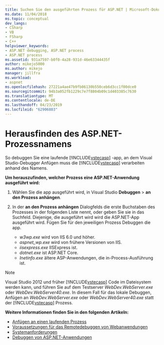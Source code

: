 ```yaml
---
title: Suchen Sie den ausgeführten Prozess für ASP.NET | Microsoft-Dokumentation
ms.date: 11/04/2018
ms.topic: conceptual
dev_langs:
- CSharp
- VB
- FSharp
- C++
helpviewer_keywords:
- ASP.NET debugging, ASP.NET process
- ASP.NET process
ms.assetid: 931a7597-b0f0-4a28-931d-46e63344435f
author: mikejo5000
ms.author: mikejo
manager: jillfra
ms.workload:
- aspnet
ms.openlocfilehash: 27221a4ae47b9fb06130b550ceb6d3cc1f00dce0
ms.sourcegitcommit: 94b3a052fb1229c7e7f8804b09c1d403385c7630
ms.translationtype: MT
ms.contentlocale: de-DE
ms.lasthandoff: 04/23/2019
ms.locfileid: "62906803"
---
```

# <a name="find-the-name-of-the-aspnet-process"></a>Herausfinden des ASP.NET-Prozessnamens

So debuggen Sie eine laufende [!INCLUDE[vstecasp](../code-quality/includes/vstecasp_md.md)] -app, an dem Visual Studio-Debugger Anfügen muss die [!INCLUDE[vstecasp](../code-quality/includes/vstecasp_md.md)] verarbeiten anhand des Namens.

**Um herauszufinden, welcher Prozess eine ASP.NET-Anwendung ausgeführt wird:**

1. Wählen Sie die app ausgeführt wird, in Visual Studio **Debuggen** > **an den Prozess anhängen**.

1. In der **an den Prozess anhängen** Dialogfelds die erste Buchstaben des Prozesses in der folgenden Liste nennt, oder geben Sie sie in das Suchfeld. Diejenige, die ausgeführt wird wird die ASP.NET-App ausgeführt wird. Fügen Sie für den jeweiligen Prozess Debuggen die app.

    - *w3wp.exe* wird von IIS 6.0 und höher.
    - *aspnet_wp.exe* wird von frühere Versionen von IIS.
    - *iisexpress.exe* IISExpress ist.
    - *dotnet.exe* ist ASP.NET Core.
    - *Inetinfo.exe* ältere ASP-Anwendungen, die in-Process-Ausführung ist.

>[!NOTE]
>Visual Studio 2012 und früher [!INCLUDE[vstecasp](../code-quality/includes/vstecasp_md.md)] Code im Dateisystem werden kann, und führen Sie auf dem Testserver *WebDev.WebServer.exe* oder *WebDev.WebServer40.exe*. In diesem Fall für das lokale Debuggen, Anfügen an *WebDev.WebServer.exe* oder *WebDev.WebServer40.exe* statt der [!INCLUDE[vstecasp](../code-quality/includes/vstecasp_md.md)] Prozess.

**Weitere Informationen finden Sie in den folgenden Artikeln:**

- [Anfügen an einen laufenden Prozess](../debugger/attach-to-running-processes-with-the-visual-studio-debugger.md)
- [Voraussetzungen für das Remotedebuggen von Webanwendungen](/visualstudio/debugger/remote-debugging-aspnet-on-a-remote-iis-7-5-computer)
- [Systemanforderungen](../debugger/aspnet-debugging-system-requirements.md)
- [Debuggen von ASP.NET-Anwendungen](../debugger/how-to-enable-debugging-for-aspnet-applications.md)